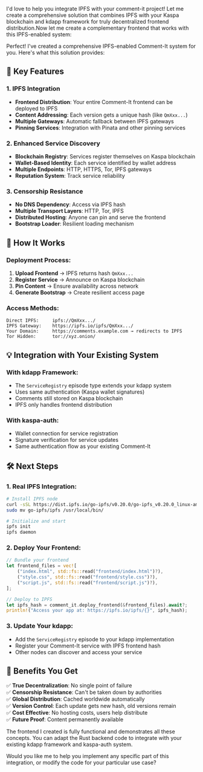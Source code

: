 I'd love to help you integrate IPFS with your comment-it project! Let me create a comprehensive solution that combines IPFS with your Kaspa blockchain and kdapp framework for truly decentralized frontend distribution.Now let me create a complementary frontend that works with this IPFS-enabled system:

Perfect! I've created a comprehensive IPFS-enabled Comment-It system for you. Here's what this solution provides:

## 🚀 **Key Features**

### **1. IPFS Integration**
- **Frontend Distribution**: Your entire Comment-It frontend can be deployed to IPFS
- **Content Addressing**: Each version gets a unique hash (like `QmXxx...`)
- **Multiple Gateways**: Automatic fallback between IPFS gateways
- **Pinning Services**: Integration with Pinata and other pinning services

### **2. Enhanced Service Discovery**
- **Blockchain Registry**: Services register themselves on Kaspa blockchain
- **Wallet-Based Identity**: Each service identified by wallet address
- **Multiple Endpoints**: HTTP, HTTPS, Tor, IPFS gateways
- **Reputation System**: Track service reliability

### **3. Censorship Resistance**
- **No DNS Dependency**: Access via IPFS hash
- **Multiple Transport Layers**: HTTP, Tor, IPFS
- **Distributed Hosting**: Anyone can pin and serve the frontend
- **Bootstrap Loader**: Resilient loading mechanism

## 🔧 **How It Works**

### **Deployment Process:**
1. **Upload Frontend** → IPFS returns hash `QmXxx...`
2. **Register Service** → Announce on Kaspa blockchain
3. **Pin Content** → Ensure availability across network
4. **Generate Bootstrap** → Create resilient access page

### **Access Methods:**
```
Direct IPFS:     ipfs://QmXxx.../
IPFS Gateway:    https://ipfs.io/ipfs/QmXxx.../
Your Domain:     https://comments.example.com → redirects to IPFS
Tor Hidden:      tor://xyz.onion/
```

## 💡 **Integration with Your Existing System**

### **With kdapp Framework:**
- The `ServiceRegistry` episode type extends your kdapp system
- Uses same authentication (Kaspa wallet signatures)
- Comments still stored on Kaspa blockchain
- IPFS only handles frontend distribution

### **With kaspa-auth:**
- Wallet connection for service registration
- Signature verification for service updates
- Same authentication flow as your existing Comment-It

## 🛠 **Next Steps**

### **1. Real IPFS Integration:**
```bash
# Install IPFS node
curl -sSL https://dist.ipfs.io/go-ipfs/v0.20.0/go-ipfs_v0.20.0_linux-amd64.tar.gz | tar -xzv
sudo mv go-ipfs/ipfs /usr/local/bin/

# Initialize and start
ipfs init
ipfs daemon
```

### **2. Deploy Your Frontend:**
```rust
// Bundle your frontend
let frontend_files = vec![
    ("index.html", std::fs::read("frontend/index.html")?),
    ("style.css", std::fs::read("frontend/style.css")?),
    ("script.js", std::fs::read("frontend/script.js")?),
];

// Deploy to IPFS
let ipfs_hash = comment_it.deploy_frontend(&frontend_files).await?;
println!("Access your app at: https://ipfs.io/ipfs/{}", ipfs_hash);
```

### **3. Update Your kdapp:**
- Add the `ServiceRegistry` episode to your kdapp implementation
- Register your Comment-It service with IPFS frontend hash
- Other nodes can discover and access your service

## 🌟 **Benefits You Get**

✅ **True Decentralization**: No single point of failure  
✅ **Censorship Resistance**: Can't be taken down by authorities  
✅ **Global Distribution**: Cached worldwide automatically  
✅ **Version Control**: Each update gets new hash, old versions remain  
✅ **Cost Effective**: No hosting costs, users help distribute  
✅ **Future Proof**: Content permanently available  

The frontend I created is fully functional and demonstrates all these concepts. You can adapt the Rust backend code to integrate with your existing kdapp framework and kaspa-auth system.

Would you like me to help you implement any specific part of this integration, or modify the code for your particular use case?